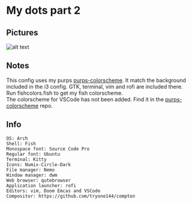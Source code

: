 # My dots part 2

## Pictures
![alt text](https://github.com/CaydendW/dots2/blob/master/Pictures/fullrice.png?raw=true)

## Notes
This config uses my purps [purps-colorscheme](https://github.com/CaydendW/purps-colorscheme). It match the background included in the i3 config. GTK, terminal, vim and rofi are included there.  
Run fishcolors.fish to get my fish colorscheme.  
The colorscheme for VSCode has not been added. Find it in the [purps-colorscheme](https://github.com/CaydendW/purps-colorscheme) repo.  

## Info
```
OS: Arch
Shell: Fish
Monospace font: Source Code Pro
Regular font: Ubuntu
Terminal: Kitty
Icons: Numix-Circle-Dark
File manager: Nemo
Window manager: dwm
Web browser: qutebrowser
Application launcher: rofi
Editors: vim, Doom Emcas and VSCode
Compositor: https://github.com/tryone144/compton
